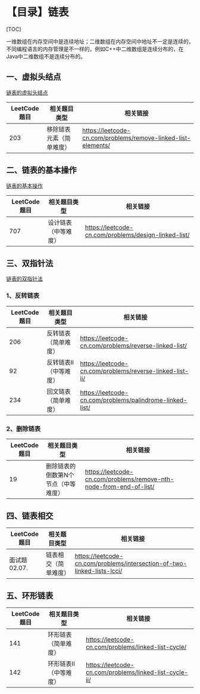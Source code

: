 # 【目录】链表

[TOC]

一维数组在内存空间中是连续地址；二维数组在内存空间中地址不一定是连续的，不同编程语言的内存管理是不一样的，例如C++中二维数组是连续分布的，在Java中二维数组不是连续分布的。

## 一、虚拟头结点

[链表的虚拟头结点](./01链表的虚拟头结点.md)

| **LeetCode题目** | **相关题目类型**         | **相关链接**                                                 |
| ---------------- | ------------------------ | ------------------------------------------------------------ |
| 203              | 移除链表元素（简单难度） | https://leetcode-cn.com/problems/remove-linked-list-elements/ |

## 二、链表的基本操作

[链表的基本操作](./02链表的基本操作.md)

| **LeetCode题目** | **相关题目类型**     | **相关链接**                                         |
| ---------------- | -------------------- | ---------------------------------------------------- |
| 707              | 设计链表（中等难度） | https://leetcode-cn.com/problems/design-linked-list/ |

## 三、双指针法

[链表的双指针法](./03链表的双指针法.md)

### 1、反转链表

| **LeetCode题目** | **相关题目类型**       | **相关链接**                                             |
| ---------------- | ---------------------- | -------------------------------------------------------- |
| 206              | 反转链表（简单难度）   | https://leetcode-cn.com/problems/reverse-linked-list/    |
| 92               | 反转链表II（中等难度） | https://leetcode-cn.com/problems/reverse-linked-list-ii/ |
| 234              | 回文链表（简单难度）   | https://leetcode-cn.com/problems/palindrome-linked-list/ |

### 2、删除链表

| **LeetCode题目** | **相关题目类型**                    | **相关链接**                                                 |
| ---------------- | ----------------------------------- | ------------------------------------------------------------ |
| 19               | 删除链表的倒数第N个节点（中等难度） | https://leetcode-cn.com/problems/remove-nth-node-from-end-of-list/ |

## 四、链表相交

| **LeetCode题目** | **相关题目类型**     | **相关链接**                                                 |
| ---------------- | -------------------- | ------------------------------------------------------------ |
| 面试题02.07.     | 链表相交（简单难度） | https://leetcode-cn.com/problems/intersection-of-two-linked-lists-lcci/ |

## 五、环形链表

| **LeetCode题目** | **相关题目类型**       | **相关链接**                                           |
| ---------------- | ---------------------- | ------------------------------------------------------ |
| 141              | 环形链表（简单难度）   | https://leetcode-cn.com/problems/linked-list-cycle/    |
| 142              | 环形链表II（中等难度） | https://leetcode-cn.com/problems/linked-list-cycle-ii/ |

